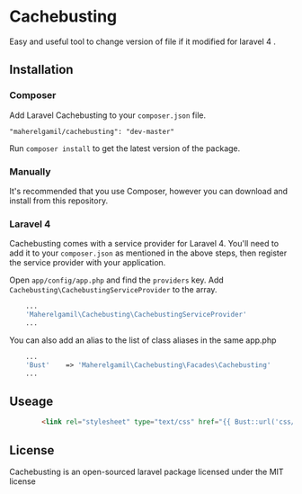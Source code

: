 # Cachebusting



Easy and useful tool to change version of file if it modified  for laravel 4 .




## Installation

### Composer

Add Laravel Cachebusting to your `composer.json` file.

    "maherelgamil/cachebusting": "dev-master"

Run `composer install` to get the latest version of the package.


### Manually

It's recommended that you use Composer, however you can download and install from this repository.

### Laravel 4

Cachebusting comes with a service provider for Laravel 4. You'll need to add it to your `composer.json` as mentioned in the above steps, then register the service provider with your application.

Open `app/config/app.php` and find the `providers` key. Add `Cachebusting\CachebustingServiceProvider` to the array.

```php
	...
	'Maherelgamil\Cachebusting\CachebustingServiceProvider'
	...
```

You can also add an alias to the list of class aliases in the same app.php

```php
	...
	'Bust'    => 'Maherelgamil\Cachebusting\Facades\Cachebusting'
	...
```

## Useage

```html
    	<link rel="stylesheet" type="text/css" href="{{ Bust::url('css/style.css') }}" />
```


## License

Cachebusting is an open-sourced laravel package licensed under the MIT license